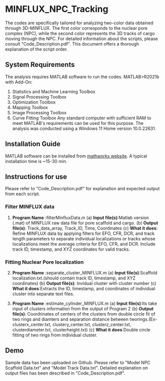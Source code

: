 # MINFLUX_NPC_Tracking
The codes are specifically tailored for analyzing two-color data obtained through 3D-MINFLUX. The first color corresponds to the nuclear pore complex (NPC), while the second color represents the 3D tracks of cargo moving through the NPC. For detailed information about the scripts, please consult "Code_Description.pdf". This document offers a thorough explanation of the script order.
## System Requirements
The analysis requires MATLAB software to run the codes.
MATLAB>R2021b with Add-On:
1. Statistics and Machine Learning Toolbox
2. Signal Processing Toolbox
3. Optimization Toolbox
4. Mapping Toolbox
5. Image Processing Toolbox
6. Curve Fitting Toolbox
Any standard computer with sufficient RAM to meet MATLAB's requirements can be used for this purpose. The analysis was conducted using a Windows 11 Home version 10.0.22631.

## Installation Guide
MATLAB software can be installed from [mathworks website](https://www.mathworks.com/help/install/install-products.html). A typical installation time is ~15-30 min.

## Instructions for use
Please refer to "Code_Description.pdf" for explanation and expected output from each script.
### Filter MINFLUX data
1. **Program Name** :filterMinfluxData.m
(a) **Input file(s)**:Matlab version (.mat) of MINFLUX raw data file for pore scaffold and cargo.
(b) **Output file(s)**:	Track_data_array, Track_ID, Time, Coordinates
(c) **What it does**: Refine MINFLUX data by applying filters for EFO, CFR, DCR, and track length parameters to separate individual localizations or tracks whose localizations meet the average criteria for EFO, CFR, and DCR. Include track ID, timestamp, and XYZ coordinates for valid tracks.
### Fitting Nuclear Pore localization
2. **Program Name** :separate_cluster_MINFLUX.m
(a) **Input file(s)**:Scaffold localization.txt.(should contain track ID, timestamp, and XYZ coordinates)
(b) **Output file(s)**:	Invidual cluster with cluster number
(c) **What it does**:Extracts the ID, timestamp, and coordinates of individual cluster into separate text files.

3. **Program Name** :estimate_cylinder_MINFLUX.m
(a) **Input file(s)**:Its take input of clusters information from the output of Program 2
(b) **Output file(s)**:	Coordrinates of centers of the clusters from double circle fit of two rings and diamters and separation distance between tworings.(Ex- 
clusterx_center.txt, clustery_center.txt, clusterz_center.txt, clusterdiameter.txt, clusterheight.txt)
(c) **What it does**:Double circle fitting of  two rings from individual cluster.

   
## Demo
Sample data has been uploaded on Github. Please refer to "Model NPC Scaffold Data.txt" and "Model Track Data.txt". Detailed explanation on output files has been described in "Code_Description.pdf".  


